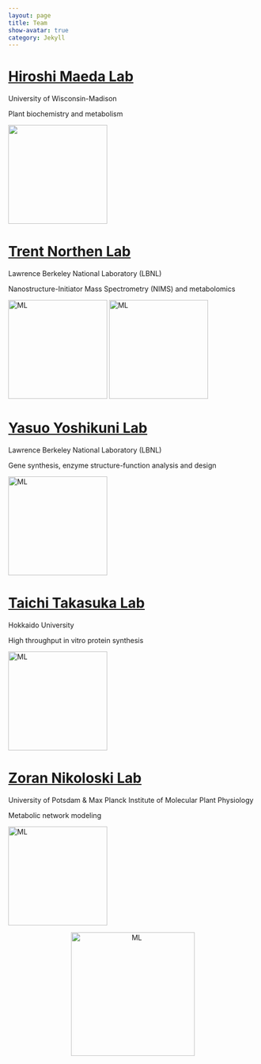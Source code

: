 ```yaml
---
layout: page
title: Team
show-avatar: true
category: Jekyll
---
```


# [Hiroshi Maeda Lab](https://maeda.botany.wisc.edu/wiki/)
University of Wisconsin-Madison 

Plant biochemistry and metabolism

<img src="../img/team/cHiroshi.png" height="200px">




# [Trent Northen Lab](http://www.northenlab.org/)
Lawrence Berkeley National Laboratory (LBNL) 

Nanostructure-Initiator Mass Spectrometry (NIMS) and metabolomics

<img src="../img/team/cTrent.png" alt='ML' height="200px">
<img src="../img/team/cMarkus.png" alt='ML' height="200px">



# [Yasuo Yoshikuni Lab](https://biosciences.lbl.gov/profiles/yasuo-yoshikuni/)
Lawrence Berkeley National Laboratory (LBNL)

Gene synthesis, enzyme structure-function analysis and design

<img src="../img/team/cYasuo.png" alt='ML' height="200px">




# [Taichi Takasuka Lab](http://lab.agr.hokudai.ac.jp/takasuka/members_en.html)
Hokkaido University 

High throughput in vitro protein synthesis

<img src="../img/team/cTaichi.png" alt='ML' height="200px">




# [Zoran Nikoloski Lab](https://www.mpimp-golm.mpg.de/13193/Zoran_Nikoloski)
University of Potsdam & Max Planck Institute of Molecular Plant Physiology

Metabolic network modeling

<img src="../img/team/cZoran.png" alt='ML' height="200px">





<p align='center'>
	<img src="../img/research/machine-learn.png" alt='ML' height="250px">
</p>
